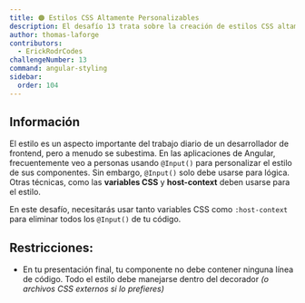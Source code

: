 ```yaml
---
title: 🟠 Estilos CSS Altamente Personalizables
description: El desafío 13 trata sobre la creación de estilos CSS altamente personalizables
author: thomas-laforge
contributors:
  - ErickRodrCodes
challengeNumber: 13
command: angular-styling
sidebar:
  order: 104
---
```


## Información

El estilo es un aspecto importante del trabajo diario de un desarrollador de frontend, pero a menudo se subestima. En las aplicaciones de Angular, frecuentemente veo a personas usando `@Input()` para personalizar el estilo de sus componentes. Sin embargo, `@Input()` solo debe usarse para lógica. Otras técnicas, como las **variables CSS** y **host-context** deben usarse para el estilo.

En este desafío, necesitarás usar tanto variables CSS como `:host-context` para eliminar todos los `@Input()` de tu código.

## Restricciones:

- En tu presentación final, tu componente no debe contener ninguna línea de código. Todo el estilo debe manejarse dentro del decorador _(o archivos CSS externos si lo prefieres)_
